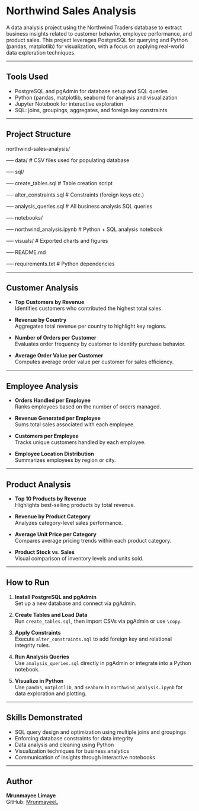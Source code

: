 # Northwind Sales Analysis

A data analysis project using the Northwind Traders database to extract business insights related to customer behavior, employee performance, and product sales. This project leverages PostgreSQL for querying and Python (pandas, matplotlib) for visualization, with a focus on applying real-world data exploration techniques.

---

## Tools Used

- PostgreSQL and pgAdmin for database setup and SQL queries  
- Python (pandas, matplotlib, seaborn) for analysis and visualization  
- Jupyter Notebook for interactive exploration  
- SQL: joins, groupings, aggregates, and foreign key constraints

---

## Project Structure

northwind-sales-analysis/

── data/ # CSV files used for populating database

── sql/

   ── create_tables.sql # Table creation script 
    
   ── alter_constraints.sql # Constraints (foreign keys etc.) 
    
   ── analysis_queries.sql # All business analysis SQL queries
    
── notebooks/

   ── northwind_analysis.ipynb # Python + SQL analysis notebook
    
── visuals/ # Exported charts and figures

── README.md

── requirements.txt # Python dependencies

---

## Customer Analysis

- **Top Customers by Revenue**  
  Identifies customers who contributed the highest total sales.

- **Revenue by Country**  
  Aggregates total revenue per country to highlight key regions.

- **Number of Orders per Customer**  
  Evaluates order frequency by customer to identify purchase behavior.

- **Average Order Value per Customer**  
  Computes average order value per customer for sales efficiency.

---

## Employee Analysis

- **Orders Handled per Employee**  
  Ranks employees based on the number of orders managed.

- **Revenue Generated per Employee**  
  Sums total sales associated with each employee.

- **Customers per Employee**  
  Tracks unique customers handled by each employee.

- **Employee Location Distribution**  
  Summarizes employees by region or city.

---

## Product Analysis

- **Top 10 Products by Revenue**  
  Highlights best-selling products by total revenue.

- **Revenue by Product Category**  
  Analyzes category-level sales performance.

- **Average Unit Price per Category**  
  Compares average pricing trends within each product category.

- **Product Stock vs. Sales**  
  Visual comparison of inventory levels and units sold.

---

## How to Run

1. **Install PostgreSQL and pgAdmin**  
   Set up a new database and connect via pgAdmin.

2. **Create Tables and Load Data**  
   Run `create_tables.sql`, then import CSVs via pgAdmin or use `\copy`.

3. **Apply Constraints**  
   Execute `alter_constraints.sql` to add foreign key and relational integrity rules.

4. **Run Analysis Queries**  
   Use `analysis_queries.sql` directly in pgAdmin or integrate into a Python notebook.

5. **Visualize in Python**  
   Use `pandas`, `matplotlib`, and `seaborn` in `northwind_analysis.ipynb` for data exploration and plotting.

---

## Skills Demonstrated

- SQL query design and optimization using multiple joins and groupings  
- Enforcing database constraints for data integrity  
- Data analysis and cleaning using Python  
- Visualization techniques for business analytics  
- Communication of insights through interactive notebooks

---

## Author

**Mrunmayee Limaye**  
GitHub: [MrunmayeeL](https://github.com/MrunmayeeL)
